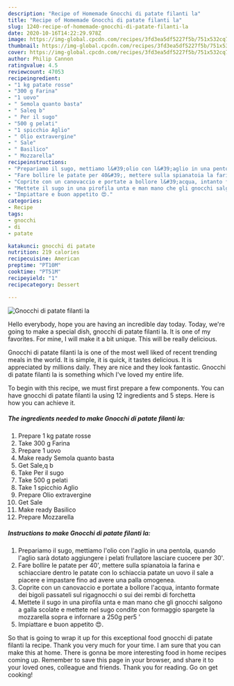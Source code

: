 ```yaml
---
description: "Recipe of Homemade Gnocchi di patate filanti la"
title: "Recipe of Homemade Gnocchi di patate filanti la"
slug: 1240-recipe-of-homemade-gnocchi-di-patate-filanti-la
date: 2020-10-16T14:22:29.978Z
image: https://img-global.cpcdn.com/recipes/3fd3ea5df5227f5b/751x532cq70/gnocchi-di-patate-filanti-la-recipe-main-photo.jpg
thumbnail: https://img-global.cpcdn.com/recipes/3fd3ea5df5227f5b/751x532cq70/gnocchi-di-patate-filanti-la-recipe-main-photo.jpg
cover: https://img-global.cpcdn.com/recipes/3fd3ea5df5227f5b/751x532cq70/gnocchi-di-patate-filanti-la-recipe-main-photo.jpg
author: Philip Cannon
ratingvalue: 4.5
reviewcount: 47053
recipeingredient:
- "1 kg patate rosse"
- "300 g Farina"
- "1 uovo"
- " Semola quanto basta"
- " Saleq b"
- " Per il sugo"
- "500 g pelati"
- "1 spicchio Aglio"
- " Olio extravergine"
- " Sale"
- " Basilico"
- " Mozzarella"
recipeinstructions:
- "Prepariamo il sugo, mettiamo l&#39;olio con l&#39;aglio in una pentola, quando l&#39;aglio sarà dotato aggiungere i pelati frullatore lasciare cuocere per 30&#39;."
- "Fare bollire le patate per 40&#39;, mettere sulla spianatoia la farina e schiacciare dentro le patate con lo schiaccia patate un uovo il sale a piacere e impastare fino ad avere una palla omogenea."
- "Coprite con un canovaccio e portate a bollore l&#39;acqua, intanto formate dei bigoli passateli sul rigagnocchi o sui dei rembi di forchetta"
- "Mettete il sugo in una pirofila unta e man mano che gli gnocchi salgono a galla scolate e mettete nel sugo condite con formaggio spargete la mozzarella sopra e infornare a 250g per5 &#39;"
- "Impiattare e buon appetito 😍."
categories:
- Recipe
tags:
- gnocchi
- di
- patate

katakunci: gnocchi di patate 
nutrition: 219 calories
recipecuisine: American
preptime: "PT10M"
cooktime: "PT51M"
recipeyield: "1"
recipecategory: Dessert

---
```



![Gnocchi di patate filanti la](https://img-global.cpcdn.com/recipes/3fd3ea5df5227f5b/751x532cq70/gnocchi-di-patate-filanti-la-recipe-main-photo.jpg)

Hello everybody, hope you are having an incredible day today. Today, we're going to make a special dish, gnocchi di patate filanti la. It is one of my favorites. For mine, I will make it a bit unique. This will be really delicious.



Gnocchi di patate filanti la is one of the most well liked of recent trending meals in the world. It is simple, it is quick, it tastes delicious. It is appreciated by millions daily. They are nice and they look fantastic. Gnocchi di patate filanti la is something which I've loved my entire life.


To begin with this recipe, we must first prepare a few components. You can have gnocchi di patate filanti la using 12 ingredients and 5 steps. Here is how you can achieve it.

<!--inarticleads1-->

##### The ingredients needed to make Gnocchi di patate filanti la:

1. Prepare 1 kg patate rosse
1. Take 300 g Farina
1. Prepare 1 uovo
1. Make ready  Semola quanto basta
1. Get  Sale,q b
1. Take  Per il sugo
1. Take 500 g pelati
1. Take 1 spicchio Aglio
1. Prepare  Olio extravergine
1. Get  Sale
1. Make ready  Basilico
1. Prepare  Mozzarella




<!--inarticleads2-->

##### Instructions to make Gnocchi di patate filanti la:

1. Prepariamo il sugo, mettiamo l&#39;olio con l&#39;aglio in una pentola, quando l&#39;aglio sarà dotato aggiungere i pelati frullatore lasciare cuocere per 30&#39;.
1. Fare bollire le patate per 40&#39;, mettere sulla spianatoia la farina e schiacciare dentro le patate con lo schiaccia patate un uovo il sale a piacere e impastare fino ad avere una palla omogenea.
1. Coprite con un canovaccio e portate a bollore l&#39;acqua, intanto formate dei bigoli passateli sul rigagnocchi o sui dei rembi di forchetta
1. Mettete il sugo in una pirofila unta e man mano che gli gnocchi salgono a galla scolate e mettete nel sugo condite con formaggio spargete la mozzarella sopra e infornare a 250g per5 &#39;
1. Impiattare e buon appetito 😍.




So that is going to wrap it up for this exceptional food gnocchi di patate filanti la recipe. Thank you very much for your time. I am sure that you can make this at home. There is gonna be more interesting food in home recipes coming up. Remember to save this page in your browser, and share it to your loved ones, colleague and friends. Thank you for reading. Go on get cooking!

